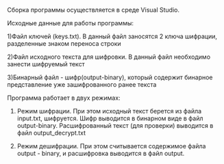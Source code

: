 Сборка программы осуществляется в среде Visual Studio.



Исходные данные для работы программы:

1)Файл ключей (keys.txt). В данный файл заносятся 2 ключа шифрации, разделенные знаком переноса строки

2)Файл исходного текста для шифровки. В данный файл необходимо занести шифруемый текст

3)Бинарный файл - шифр(output-binary), который содержит бинарное представление уже зашифрованного ранее текста



Программа работает в двух режимах:

1) Режим шифрации. При этом исходный текст берется из файла input.txt, шифруется.
Шифр выводится в бинарном виде в файл output-binary. Расшифрованный текст (для проверки) выводится в файл output_decrypt.txt

2) Режим дешифрации. При этом считывается содержимое файла output - binary,
и расшифровка выводится в файл output.
